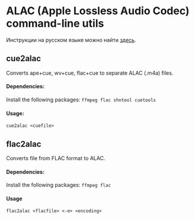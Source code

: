 # ALAC (Apple Lossless Audio Codec) command-line utils

Инструкции на русском языке можно найти [здесь](http://zoid.cc/alac-utils).

## cue2alac

Converts ape+cue, wv+cue, flac+cue to separate ALAC (.m4a) files.

#### Dependencies:
Install the following packages: `ffmpeg flac shntool cuetools`

#### Usage:
`cue2alac <cuefile>`


## flac2alac

Converts file from FLAC format to ALAC.

#### Dependencies:
Install the following packages: `ffmpeg flac`

#### Usage

`flac2alac <flacfile> <-e> <encoding>`

